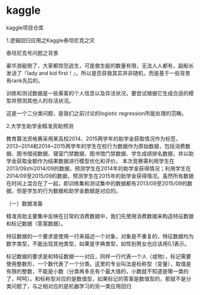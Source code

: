 # kaggle
kaggle项目仓库

1.逻辑回归应用之Kaggle泰坦尼克之灾

泰坦尼克号问题之背景

豪华游艇倒了，大家都惊恐逃生，可是救生艇的数量有限，无法人人都有，副船长发话了『lady and kid first！』，所以是否获救其实并非随机，而是基于一些背景有rank先后的。

训练和测试数据是一些乘客的个人信息以及存活状况，要尝试根据它生成合适的模型并预测其他人的存活状况。

这是一个二分类问题，是我们之前讨论的logistic regression所能处理的范畴。

2.大学生助学金精准资助预测

 教育算法资格赛采用某高校2014、2015两学年的助学金获取情况作为标签，2013~2014和2014~2015两学年的学生在校行为数据作为原始数据，包括消费数据、图书借阅数据、寝室门禁数据、图书馆门禁数据、学生成绩排名数据，并以助学金获取金额作为结果数据进行模型优化和评价。
本次竞赛需利用学生在2013/09zhi2014/09的数据，预测学生在2014年的助学金获得情况；利用学生在2014/09至2015/09的数据，预测学生在2015年的助学金获得情况。虽然所有数据在时间上混合在了一起，即训练集和测试集中的数据都有2013/09至2015/09的数据，但是学生的行为数据和助学金数据是对应的。

（一）数据准备

精准资助主要集中反映在日常的消费数据中，我们先使用消费数据来构造特征数据和标记数据（答案数据）。

特征数据的一个要求是使用一行来描述一个对象，对象是不重复的，特征数据均为数字类型，不能出现其他类型，如果是字典类型，如性别男女也应该用0,1表示。

标记数据的要求是和特征数据一一对应，同样一行代表一个人（或物），标记需要使用整数形，一个数代表了一个分类。这里的专业叫法是标称型（变量），取值是有限的整数，不能是小数（分类再多总有个最大值的，小数就不知道是哪一类的了，呵呵）。和标称型对应的是数值型，如果标记的答案是数值型的，那就不是分类问题了，与之相对应的是机器学习的另一类应用回归
